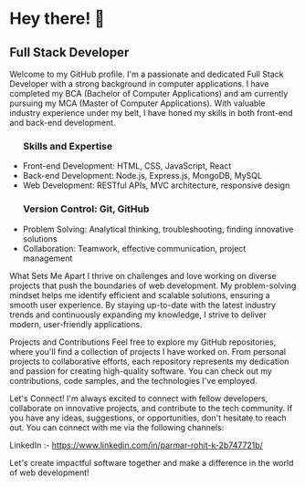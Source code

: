  <h1 style="center">Hey there! 👋</h1>
                        					<h2>Full Stack Developer</h2>

<p>Welcome to my GitHub profile. I'm a passionate and dedicated Full Stack Developer with a strong background in computer applications. I have completed my BCA (Bachelor of Computer Applications) and am currently pursuing my MCA (Master of Computer Applications). With valuable industry experience under my belt, I have honed my skills in both front-end and back-end development.</p>
 
<ul>
	<h3>Skills and Expertise</h3>
	<li> Front-end Development: HTML, CSS, JavaScript, React </li>
	<lI> Back-end Development: Node.js, Express.js, MongoDB, MySQL </lI>
	<li> Web Development: RESTful APIs, MVC architecture, responsive design</li>
<h3>Version Control: Git, GitHub</h3>
	<li> Problem Solving: Analytical thinking, troubleshooting, finding innovative solutions </li>
	<li> Collaboration: Teamwork, effective communication, project management </li>
 </ul>
What Sets Me Apart
	I thrive on challenges and love working on diverse projects that push the boundaries of web development. My problem-solving mindset helps me identify efficient and scalable solutions, ensuring a smooth user experience. By staying up-to-date with the latest industry trends and continuously expanding my knowledge, I strive to deliver modern, user-friendly applications.

Projects and Contributions
	Feel free to explore my GitHub repositories, where you'll find a collection of projects I have worked on. From personal projects to collaborative efforts, each repository represents my dedication and passion for creating high-quality software. You can check out my contributions, code samples, and the technologies I've employed.

Let's Connect!
	I'm always excited to connect with fellow developers, collaborate on innovative projects, and contribute to the tech community. If you have any ideas, suggestions, or opportunities, don't hesitate to reach out. You can connect with me via the following channels:

LinkedIn :- https://www.linkedin.com/in/parmar-rohit-k-2b747721b/

Let's create impactful software together and make a difference in the world of web development!
